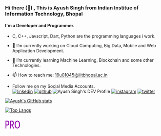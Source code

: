 ### Hi there (👋) , This is Ayush Singh from Indian Institue of Information Technology, Bhopal
####  I'm a Developer and Programmer.

-  C, C++, Javscript, Dart, Python are the programming languages i work.

- 🔭 I’m currently working on Cloud Computing, Big Data, Mobile and Web Application Development.
- 🌱 I’m currently learning Machine Learning, Blockchain and some other Technologies.
- 📫 How to reach me: 19u01045@iiitbhopal.ac.in
- Follow me on my Social Media Accounts.   
[<img src='https://cdn.jsdelivr.net/npm/simple-icons@3.0.1/icons/linkedin.svg' alt='linkedin' height='40'>](https://www.linkedin.com/in/ayushsinghindia/) [<img src='https://cdn.jsdelivr.net/npm/simple-icons@3.0.1/icons/github.svg' alt='github' height='40'>](https://github.com/the-ayush-singh) <img src="https://d2fltix0v2e0sb.cloudfront.net/dev-badge.svg" alt="Ayush Singh's DEV Profile" height="30" width="30"> [<img src='https://cdn.jsdelivr.net/npm/simple-icons@3.0.1/icons/instagram.svg' alt='instagram' height='40'>](https://www.instagram.com/the.ayush.singh/)  [<img src='https://cdn.jsdelivr.net/npm/simple-icons@3.0.1/icons/twitter.svg' alt='twitter' height='40'>](https://twitter.com/realAyushSingh_)  
<!--
**the-ayush-singh/the-ayush-singh** is a ✨ _special_ ✨ repository because its `README.md` (this file) appears on your GitHub profile.

Here are some ideas to get you started:

- 🔭 I’m currently working on ...

- 👯 I’m looking to collaborate on ...
- 🤔 I’m looking for help with ...
- 💬 Ask me about ...
- 📫 How to reach me: ...
- 😄 Pronouns: ...
- ⚡ Fun fact: ...
-->


[![Ayush's GitHub stats](https://github-readme-stats.vercel.app/api?username=the-ayush-singh&show_icons=true&theme=synthwave)](https://github.com/the-ayush-singh/github-readme-stats)

[![Top Langs](https://github-readme-stats.vercel.app/api/top-langs/?username=the-ayush-singh&layout=compact)](https://github.com/the-ayush-singh/github-readme-stats)

<a href='https://github.com/pricing'><img src='https://raw.githubusercontent.com/acervenky/animated-github-badges/master/assets/pro.gif' width='50' height='50'></a>

